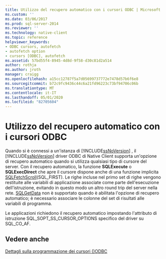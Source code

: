 ```yaml
---
title: Utilizzo del recupero automatico con i cursori ODBC | Microsoft Docs
ms.custom: ''
ms.date: 03/06/2017
ms.prod: sql-server-2014
ms.reviewer: ''
ms.technology: native-client
ms.topic: reference
helpviewer_keywords:
- ODBC cursors, autofetch
- autofetch option
- cursors [ODBC], autofetch
ms.assetid: 57bd55f4-8945-4d8d-9f58-d30c81d2a514
author: rothja
ms.author: jroth
manager: craigg
ms.openlocfilehash: a15cc12787f5a7d05699737772e7478d57b6f6e8
ms.sourcegitcommit: b72c9fc9436c44c6a21fd96223c73bf94706c06b
ms.translationtype: MT
ms.contentlocale: it-IT
ms.lasthandoff: 05/01/2020
ms.locfileid: "82705604"
---
```

# <a name="using-autofetch-with-odbc-cursors"></a>Utilizzo del recupero automatico con i cursori ODBC
  Quando si è connessi a un'istanza di [!INCLUDE[ssNoVersion](../../../includes/ssnoversion-md.md)] , il [!INCLUDE[ssNoVersion](../../../includes/ssnoversion-md.md)] driver ODBC di Native Client supporta un'opzione di recupero automatico quando si utilizza qualsiasi tipo di cursore del server. Con il recupero automatico, la funzione **SQLExecute** o **SQLExecDirect** che apre il cursore dispone anche di una funzione implicita [SQLFetchScroll](../../native-client-odbc-api/sqlfetchscroll.md)(SQL_FIRST). Le righe incluse nel primo set di righe vengono restituite alle variabili di applicazione associate come parte dell'esecuzione dell'istruzione, evitando in questo modo un altro round trip del server nella rete. [SQLGetData](../../native-client-odbc-api/sqlgetdata.md) non è supportato quando è abilitata l'opzione di recupero automatico; è necessario associare le colonne del set di risultati alle variabili di programma.  
  
 Le applicazioni richiedono il recupero automatico impostando l'attributo di istruzione SQL_SOPT_SS_CURSOR_OPTIONS specifico del driver su SQL_CO_AF.  
  
## <a name="see-also"></a>Vedere anche  
 [Dettagli sulla programmazione dei cursori &#40;&#41;ODBC](cursor-programming-details-odbc.md)  
  
  
